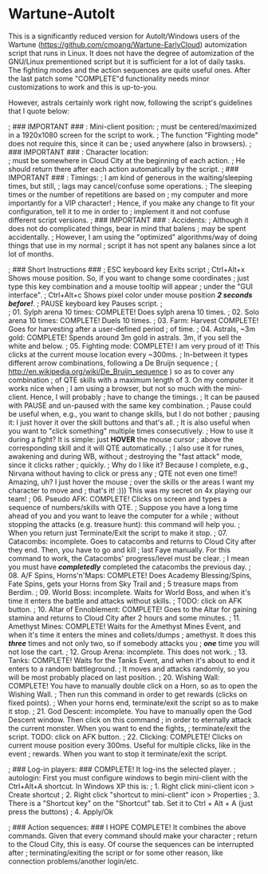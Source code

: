 Wartune-AutoIt
==============

This is a significantly reduced version for AutoIt/Windows users of the Wartune (https://github.com/cmoang/Wartune-EarlyCloud) automization script that runs in Linux.
It does not have the degree of automization of the GNU/Linux prementioned script but it is sufficient for a lot of daily tasks.
The fighting modes and the action sequences are quite useful ones.
After the last patch some "COMPLETE"d functionality needs minor customizations to work and this is up-to-you.

However, astrals certainly work right now, following the script's guidelines that I quote below:

; ### IMPORTANT ### : Mini-client position: 
;                                          must be centered/maximized in a 1920x1080 screen for the script to work. 
;                                          The function "Fighting mode" does not require this, since it can be 
;                                          used anywhere (also in browsers).
; ### IMPORTANT ### : Character location:  
;                                          must be somewhere in Cloud City at the beginning of each action.
;                                          He should return there after each action automatically by the script.
; ### IMPORTANT ### : Timings: 
;                                          I am kind of generous in the waiting/sleeping times, but still, 
;                                                                 lags may cancel/confuse some operations.
;                                          The sleeping times or the number of repetitions are based on 
;                                                                 my computer and more importantly for a VIP character! 
;                                          Hence, if you make any change to fit your configuration, tell it to me in order to 
;                                                                 implement it and not confuse different script versions.
; ### IMPORTANT ### : Accidents:
;                                          Although it does not do complicated things, bear in mind that balens 
;                                                                 may be spent accidentally.
;                                          However, I am using the "optimized" algorithms/way of doing things that use in my normal
;                                                                 script it has not spent any balanes since a lot lot of months.

; ### Short Instructions ###
; ESC keyboard key            Exits script
; Ctrl+Alt+x                  Shows mouse position. So, if you want to change some coordinates
;                                            just type this key combination and a mouse tooltip will appear
;                                            under the "GUI interface".
; Ctrl+Alt+c                  Shows pixel color under mouse position ***2 seconds before!***. 
; PAUSE keyboard key          Pauses script.
;                                           
; 01. Sylph arena 10 times:       COMPLETE! Does sylph arena 10 times. 
; 02. Solo arena 10 times:        COMPLETE! Duels 10 times.
; 03. Farm: Harvest               COMPLETE! Goes for harvesting after a user-defined period 
;                                             of time. 
; 04. Astrals, ~3m gold:          COMPLETE! Spends around 3m gold in astrals. 3m, if you sell the white and below.
; 05. Fighting mode:              COMPLETE! I am very proud of it! This clicks at the current mouse location every ~300ms. 
;                                            In-between it types different arrow combinations, following a De Bruijn sequence 
;                                            ( http://en.wikipedia.org/wiki/De_Bruijn_sequence ) so as to cover any combination
;                                            of QTE skills with a maximum length of 3. On my computer it works nice when
;                                            I am using a browser, but not so much with the mini-client. Hence, I will probably 
;                                            have to change the timings.
;                                            It can be paused with PAUSE and un-paused with the same key combination.
;                                            Pause could be useful when, e.g., you want to change skills, but I do not bother
;                                            pausing it: I just hover it over the skill buttons and that's all.
;                                            It is also useful when you want to "click something" multiple times consecutively.
;                                            How to use it during a fight? It is simple: just **HOVER** the mouse cursor
;                                                                          above the corresponding skill and it will QTE automatically.
;                                                                          I also use it for runes, awakening and during WB, without 
;                                                                          destroying the "fast attack" mode, since it clicks rather
;                                                                          quickly.
;                                            Why do I like it? Because I complete, e.g., Nirvana without having to click or press any
;                                                                          QTE not even one time!! Amazing, uh? I just hover the mouse 
;                                                                          over the skills or the areas I want my character to move and
;                                                                          that's it! :))) This was my secret on 4x playing our team!
; 06. Pseudo AFK:                 COMPLETE! Clicks on screen and types a sequence of numbers/skills with QTE.
;                                            Suppose you have a long time ahead of you and you want to leave the computer for a while
;                                            without stopping the attacks (e.g. treasure hunt): this command will help you.
;                                            When you return just Terminate/Exit the script to make it stop.
; 07. Catacombs:                  incomplete. Goes to catacombs and returns to Cloud City after they end. Then, you have to go and kill
;                                            last Faye manually. For this command to work, the Catacombs' progress/level must be clear.
;                                            I mean you must have ***completedly*** completed the catacombs the previous day.
; 08. A/F Spins, Horns'n'Maps:    COMPLETE! Does Academy Blessing/Spins, Fate Spins, gets your Horns from Sky Trail and 
;                                            5 treasure maps from Berdim.
; 09. World Boss:                 incomplete. Waits for World Boss, and when it's time it enters the battle and attacks without skills.
;                                            TODO: click on AFK button. 
; 10. Altar of Ennoblement:       COMPLETE! Goes to the Altar for gaining stamina and returns to Cloud City after 2 hours and some minutes.
; 11. Amethyst Mines:             COMPLETE! Waits for the Amethyst Mines Event, and when it's time it enters the mines and collets/dumps 
;                                            amethyst. It does this ***three*** times and not only two, so if somebody attacks you 
;                                            ***one*** time you will not lose the cart.
; 12. Group Arena:                incomplete. This does not work.
; 13. Tanks:                      COMPLETE! Waits for the Tanks Event, and when it's about to end it enters to a random battleground.
;                                            It moves and attacks randomly, so you will be most probably placed on last position.
; 20. Wishing Wall:               COMPLETE! You have to manually double click on a Horn, so as to open the Wishing Wall. 
;                                            Then run this command in order to get rewards (clicks on fixed points). 
;                                            When your horns end, terminate/exit the script so as to make it stop.
; 21. God Descent:                incomplete. You have to manually open the God Descent window.  Then click on this command
;                                            in order to eternally attack the current monster. When you want to end the fights,
;                                            terminate/exit the script. TODO: click on AFK button.
; 22. Clicking:                   COMPLETE! Clicks on current mouse position every 300ms. Useful for multiple clicks, like in the event
;                                            rewards. When you want to stop it terminate/exit the script.


; ### Log-in players: ###         COMPLETE! It log-ins the selected player.
; autologin: First you must configure windows to begin mini-client with the Ctrl+Alt+A shortcut. In Windows XP this is: 
; 1. Right click mini-client icon > Create shortcut
; 2. Right click "shortcut to mini-client" icon > Properties
; 3. There is a "Shortcut key" on the "Shortcut" tab. Set it to Ctrl + Alt + A (just press the buttons)
; 4. Apply/Ok

; ### Action sequences: ###       I HOPE COMPLETE! It combines the above commands. Given that every command should make your character
;                                            return to the Cloud City, this is easy. Of course the sequences can be interrupted after
;                                            terminating/exiting the script or for some other reason, like connection problems/another login/etc.

